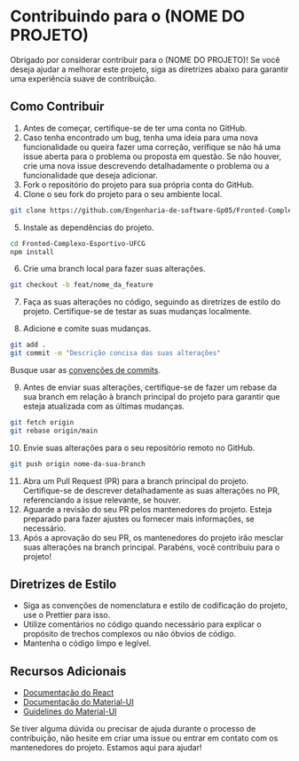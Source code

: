 # Contribuindo para o (NOME DO PROJETO)

Obrigado por considerar contribuir para o (NOME DO PROJETO)! Se você deseja ajudar a melhorar este projeto, siga as diretrizes abaixo para garantir uma experiência suave de contribuição.

## Como Contribuir

1. Antes de começar, certifique-se de ter uma conta no GitHub.
2. Caso tenha encontrado um bug, tenha uma ideia para uma nova funcionalidade ou queira fazer uma correção, verifique se não há uma issue aberta para o problema ou proposta em questão. Se não houver, crie uma nova issue descrevendo detalhadamente o problema ou a funcionalidade que deseja adicionar.
3. Fork o repositório do projeto para sua própria conta do GitHub.
4. Clone o seu fork do projeto para o seu ambiente local.

```bash
git clone https://github.com/Engenharia-de-software-Gp05/Fronted-Complexo-Esportivo-UFCG.git
```
5. Instale as dependências do projeto.

``` bash
cd Fronted-Complexo-Esportivo-UFCG
npm install
```

6. Crie uma branch local para fazer suas alterações.

``` bash
git checkout -b feat/nome_da_feature
```
7. Faça as suas alterações no código, seguindo as diretrizes de estilo do projeto. Certifique-se de testar as suas mudanças localmente.

8. Adicione e comite suas mudanças.

``` bash
git add .
git commit -m "Descrição concisa das suas alterações"
```
Busque usar as [convenções de commits](https://www.conventionalcommits.org/en/v1.0.0/).

9. Antes de enviar suas alterações, certifique-se de fazer um rebase da sua branch em relação à branch principal do projeto para garantir que esteja atualizada com as últimas mudanças.

``` bash
git fetch origin
git rebase origin/main
```

10. Envie suas alterações para o seu repositório remoto no GitHub.

``` bash
git push origin nome-da-sua-branch
```
11. Abra um Pull Request (PR) para a branch principal do projeto. Certifique-se de descrever detalhadamente as suas alterações no PR, referenciando a issue relevante, se houver.
12. Aguarde a revisão do seu PR pelos mantenedores do projeto. Esteja preparado para fazer ajustes ou fornecer mais informações, se necessário.
13. Após a aprovação do seu PR, os mantenedores do projeto irão mesclar suas alterações na branch principal. Parabéns, você contribuiu para o projeto!

## Diretrizes de Estilo

- Siga as convenções de nomenclatura e estilo de codificação do projeto, use o Prettier para isso.
- Utilize comentários no código quando necessário para explicar o propósito de trechos complexos ou não óbvios de código.
- Mantenha o código limpo e legível.

## Recursos Adicionais

- [Documentação do React](https://react.dev/learn)
- [Documentação do Material-UI](https://mui.com/material-ui/getting-started/)
- [Guidelines do Material-UI](https://m2.material.io/design/guidelines-overview)

Se tiver alguma dúvida ou precisar de ajuda durante o processo de contribuição, não hesite em criar uma issue ou entrar em contato com os mantenedores do projeto. Estamos aqui para ajudar!
